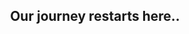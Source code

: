 
<h2 align='center'>Our journey restarts here..</h2>
<div align="center" style="margin-bottom: 2px;">
